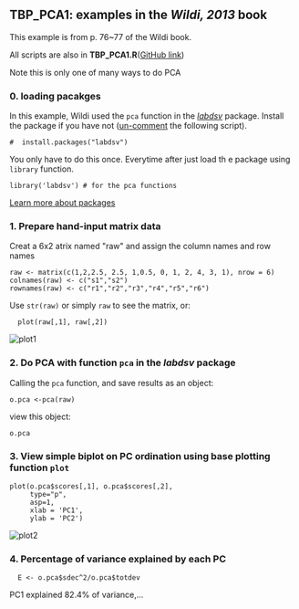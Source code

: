 ## TBP_PCA1: examples in the _Wildi, 2013_ book

This example is from p. 76~77 of the Wildi book.

All scripts are also in **TBP_PCA1.R**([GitHub link](https://github.com/weitingwlin/r-primers/blob/master/R_files/TBP_PCA1.R))

Note this is only one of many ways to do PCA

### 0. loading pacakges
In this example, Wildi used the `pca` function in the [_labdsv_](https://cran.r-project.org/web/packages/labdsv/index.html) package. Install the package if you have not ([un-comment](https://github.com/weitingwlin/r-primers/blob/master/Documents/Working_with_scripts.md#comments-un-comment) the following script).

	#  install.packages("labdsv")  

You only have to do this once. Everytime after just load th e package using `library` function.

	library('labdsv') # for the pca functions

[Learn more about packages](https://github.com/weitingwlin/r-primers/blob/master/Documents/Packages.md)

### 1. Prepare hand-input matrix data
Creat a 6x2 atrix named "raw" and assign the column names and row names
	
  	raw <- matrix(c(1,2,2.5, 2.5, 1,0.5, 0, 1, 2, 4, 3, 1), nrow = 6)
  	colnames(raw) <- c("s1","s2")
  	rownames(raw) <- c("r1","r2","r3","r4","r5","r6")

Use `str(raw)` or simply `raw` to see the matrix, or:

	  plot(raw[,1], raw[,2])

![plot1](images/plot_PCA1.png)
### 2. Do PCA with function `pca` in the _labdsv_ package
Calling the `pca` function, and save results as an object:

  	o.pca <-pca(raw)

view this object:

    o.pca

### 3. View simple biplot on PC ordination using base plotting function `plot`

   	plot(o.pca$scores[,1], o.pca$scores[,2], 
         type="p", 
         asp=1, 
         xlab = 'PC1', 
         ylab = 'PC2')

![plot2](images/plot_PCA2.png)

### 4.  Percentage of variance explained by each PC

	  E <- o.pca$sdec^2/o.pca$totdev

PC1 explained 82.4% of variance,...